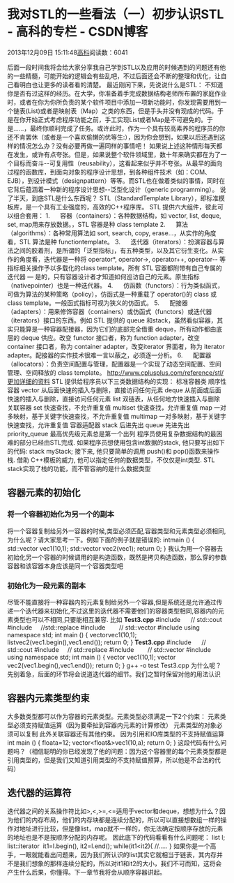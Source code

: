 
# 我对STL的一些看法（一）初步认识STL - 高科的专栏 - CSDN博客

2013年12月09日 15:11:48[高科](https://me.csdn.net/pbymw8iwm)阅读数：6041


后面一段时间我将会给大家分享我自己学到STL以及应用的时候遇到的问题还有他的一些精髓，可能开始的逻辑会有些乱吧，不过后面还会不断的整理和优化，让自己看明白也让更多的读者看的清楚。
最近刚闲下来，先说说什么是STL： 不知道你是否有过这样的经历。在大学，你准备着手完成数据结构老师所布置的家庭作业时，或者在你为你所负责的某个软件项目中添加一项新功能时，你发现需要用到一个链表(List)或者是映射表（Map）之类的东西，但是手头并没有现成的代码。于是在你开始正式考虑程序功能之前，手工实现List或者Map是不可避免的。于是……，最终你顺利完成了任务。或许此时，作为一个具有较高素养的程序员的你还不肯罢休（或者是一个喜欢偷懒的优等生:），因为你会想到，如果以后还遇到这样的情况怎么办？没有必要再做一遍同样的事情吧！
如果说上述这种情形每天都在发生，或许有点夸张。但是，如果说整个软件领域里，数十年来确实都在为了一个目标而奋斗--可复用性（reusability），这看起来似乎并不夸张。从最早的面向过程的函数库，到面向对象的程序设计思想，到各种组件技术（如：COM、EJB），到设计模式（designpattern）等等。而STL也在做着类似的事情，同时在它背后蕴涵着一种新的程序设计思想--泛型化设计（generic programming）。
说了半天，到底STL是什么东西呢？
STL（StandardTemplate Library），即标准模板库，是一个具有工业强度的，高效的C++程序库。
STL 提供六大组件，彼此可以组合套用：
1.      容器（containers）：各种数据结构，如 vector, list, deque, set, map用来存放数据。，STL 容器是种 class template
2.      算法（algorithms）：各种常用算法如 sort, search, copy, erase…，从实作的角度看，STL 算法是种 functiontemplate。
3.      迭代器（iterators）：扮演容器与算法之间的胶着剂，是所谓的「泛型指标」，有五种类型，以及其它衍生变化。从实作的角度看，迭代器是㆒种将 operator*, operator->, operator++, operator-- 等指标相关操作予以多载化的class template。所有 STL 容器都附带有自己专属的迭代器 — 是的，只有容器设计者才知道如何巡访自己的元素。原生指标（nativepointer）也是㆒种迭代器。
4.      仿函数（functors）：行为类似函式，可做为算法的某种策略（policy），仿函式是㆒种重载了 operator()的 class 或class template。㆒般函式指标可视为狭义的仿函式。
5.      配接器（adapters）：用来修饰容器（containers）或仿函式（functors）或迭代器（iterators）接口的东西。例如 STL 提供的 queue 和stack，虽然看似容器，其实只能算是㆒种容器配接器，因为它们的底部完全借重 deque，所有动作都由底层的 deque 供应。改变 functor 接口者，称为 function adapter，改变 container 接口者，称为 container adapter，改变iterator 界面者，称为 iterator
 adapter。配接器的实作技术很难㆒言以蔽之，必须逐㆒分析。
6.      配置器（allocators）：负责空间配置与管理，配置器是㆒个实现了动态空间配置、空间管理、空间释放的 class template。
http://www.cplusplus.com/reference/stl/更加详细的资料
STL 提供给程序员以下三类数据结构的实现：
标准容器类
顺序性容器
vector 从后面快速的插入与删除，直接访问任何元素
deque 从前面或后面快速的插入与删除，直接访问任何元素
list 双链表，从任何地方快速插入与删除
关联容器
set 快速查找，不允许重复值
multiset 快速查找，允许重复值
map 一对多映射，基于关键字快速查找，不允许重复值
multimap 一对多映射，基于关键字快速查找，允许重复值
容器适配器
stack 后进先出
queue 先进先出
priority_queue 最高优先级元素总是第一个出列
程序员使用复杂数据结构的最困难的部分已经由STL完成. 如果程序员想使用包含int数据的stack, 他只要写出如下的代码:
stack<int> myStack;
接下来, 他只要简单的调用 push()和 pop()函数来操作栈. 借助 C++模板的威力, 他可以指定任何的数据类型，不仅仅是int类型. STL stack实现了栈的功能，而不管容纳的是什么数据类型
## 容器元素的初始化
### 将一个容器初始化为另一个的副本
将一个容器复制给另外一容器的时候,类型必须匹配,容器类型和元素类型必须相同,为什么呢？请大家思考一下。例如下面的例子就是错误的:
intmain () {
std::vector<char> vec1(10,1);
std::vector<float> vec2(vec1);
return 0;
}
我认为用一个容器去初始化另一个容器的时候调用的是构造函数，既然是拷贝构造函数，那么穿的参数容器和该容器本身应该是同一个容器类型吧

### 初始化为一段元素的副本
尽管不能直接将一种容器内的元素复制给另外一个容器,但是系统还是允许通过传递一个迭代器来初始化,不过这里的迭代器不需要他们的容器类型相同,容器内的元素类型也可以不相同,只要能相互兼容.
比如
**Test3.cpp**
\#include <iostream>     // std::cout
\#include <algorithm>    //std::replace
\#include <vector>       // std::vector
\#include <list>
using namespace std;
int main () {
vector<int>vec1(10,1);
list<int>vec2(vec1.begin(),vec1.end());
return 0;
}
**Test3.cpp**
\#include <iostream>     // std::cout
\#include <algorithm>    // std::replace
\#include <vector>       // std::vector
\#include <list>
using namespace std;
int main () {
vector<char> vec1(10,1);
vector<double> vec2(vec1.begin(),vec1.end());
return 0;
}
g++ -o test Test3.cpp
为什么呢？先别着急，后面的环节将会说道迭代器的细节。我们之暂时保留对他的用法认识
## 容器内元素类型约束
大多数类型都可以作为容器的元素类型。元素类型必须满足一下2个约束：
元素类型必须支持赋值运算（因为要牵扯到容器内元素的计算修改）
元素类型的对象必须可以复制
此外关联容器还有其他约束。
因为引用和IO库类型的不支持赋值运算
int main () {
floata=12;
vector<float&>vec1(10,a);
return 0;
}
这段代码有什么问题吗？（相信聪明的你已经发现了他的问题：因为这个容器里的每个元素类型都是引用类型的，但是我们又知道引用类型的不支持赋值预算，所以他是不合法的代码）

## 迭代器的运算符
迭代器之间的关系操作符比如>,<,>=,<=适用于vector和deque，想想为什么？因为他们的内存布局，他们的内存块都是连续分配的，所以可以直接想数组一样的操作对地址进行比较，但是像list，map就不一样的，你无法确定按顺序存放的元素的地址也是不是按顺序分配的内存呢。
因此底下的代码看看有什么问题呢：
list<int> l;
list<int>::iterator  it1=l.begin(), it2=l.end();
while(it1<it2){
//…..
}
如果你是一个高手，一眼就能看出问题来，因为我们所认识的list其实它就相当于链表，其内存并不是我们想象的那样连续分配的，所以对it1和it2的大小，我们不可而知，这将会产生什么后果，你懂得。下一章节我将会从顺序容器讲起。


